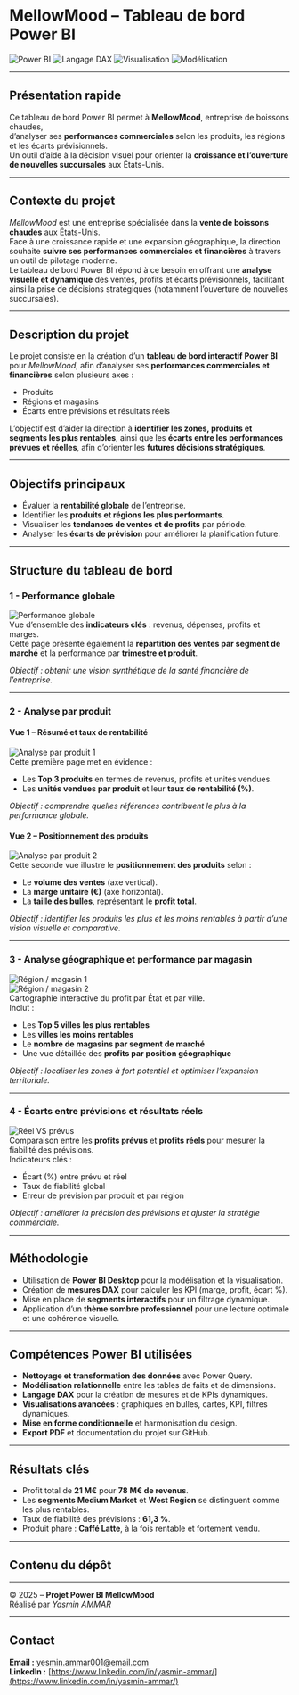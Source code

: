 # MellowMood – Tableau de bord Power BI

![Power BI](https://img.shields.io/badge/Outil-Power%20BI-yellow?style=for-the-badge&logo=powerbi)
![Langage DAX](https://img.shields.io/badge/DAX-Measures-blue?style=for-the-badge)
![Visualisation](https://img.shields.io/badge/Visualisation-Dashboard-orange?style=for-the-badge)
![Modélisation](https://img.shields.io/badge/Modélisation-Données-green?style=for-the-badge)

---

## Présentation rapide
Ce tableau de bord Power BI permet à **MellowMood**, entreprise de boissons chaudes,  
d’analyser ses **performances commerciales** selon les produits, les régions et les écarts prévisionnels.  
Un outil d’aide à la décision visuel pour orienter la **croissance et l’ouverture de nouvelles succursales** aux États-Unis.

---

## Contexte du projet
*MellowMood* est une entreprise spécialisée dans la **vente de boissons chaudes** aux États-Unis.  
Face à une croissance rapide et une expansion géographique, la direction souhaite **suivre ses performances commerciales et financières** à travers un outil de pilotage moderne.  
Le tableau de bord Power BI répond à ce besoin en offrant une **analyse visuelle et dynamique** des ventes, profits et écarts prévisionnels, facilitant ainsi la prise de décisions stratégiques (notamment l’ouverture de nouvelles succursales).

---

## Description du projet
Le projet consiste en la création d’un **tableau de bord interactif Power BI** pour *MellowMood*, afin d’analyser ses **performances commerciales et financières** selon plusieurs axes :  
- Produits  
- Régions et magasins  
- Écarts entre prévisions et résultats réels  

L’objectif est d’aider la direction à **identifier les zones, produits et segments les plus rentables**, ainsi que les **écarts entre les performances prévues et réelles**, afin d’orienter les **futures décisions stratégiques**.

---

## Objectifs principaux
- Évaluer la **rentabilité globale** de l’entreprise.  
- Identifier les **produits et régions les plus performants**.  
- Visualiser les **tendances de ventes et de profits** par période.  
- Analyser les **écarts de prévision** pour améliorer la planification future.  

---

## Structure du tableau de bord

### 1 - Performance globale
![Performance globale](1-%20Performance%20globale.png)  
Vue d’ensemble des **indicateurs clés** : revenus, dépenses, profits et marges.  
Cette page présente également la **répartition des ventes par segment de marché** et la performance par **trimestre et produit**.  

*Objectif : obtenir une vision synthétique de la santé financière de l’entreprise.*

---

### 2 - Analyse par produit
#### Vue 1 – Résumé et taux de rentabilité
![Analyse par produit 1](2-%20Analyse%20par%20produit%20(1).png)  
Cette première page met en évidence :  
- Les **Top 3 produits** en termes de revenus, profits et unités vendues.  
- Les **unités vendues par produit** et leur **taux de rentabilité (%)**.  

*Objectif : comprendre quelles références contribuent le plus à la performance globale.*

#### Vue 2 – Positionnement des produits
![Analyse par produit 2](2-%20Analyse%20par%20produit%20(2).png)  
Cette seconde vue illustre le **positionnement des produits** selon :  
- Le **volume des ventes** (axe vertical).  
- La **marge unitaire (€)** (axe horizontal).  
- La **taille des bulles**, représentant le **profit total**.  

*Objectif : identifier les produits les plus et les moins rentables à partir d’une vision visuelle et comparative.*

---

### 3 - Analyse géographique et performance par magasin
![Région / magasin 1](3-%20Région%20_%20magasin%20(1).png)  
![Région / magasin 2](3-%20Région%20_%20magasin%20(2).png)  
Cartographie interactive du profit par État et par ville.  
Inclut :  
- Les **Top 5 villes les plus rentables**  
- Les **villes les moins rentables**  
- Le **nombre de magasins par segment de marché**  
- Une vue détaillée des **profits par position géographique**  

*Objectif : localiser les zones à fort potentiel et optimiser l’expansion territoriale.*

---

### 4 - Écarts entre prévisions et résultats réels
![Réel VS prévus](4-%20Réel%20VS%20prévus.png)  
Comparaison entre les **profits prévus** et **profits réels** pour mesurer la fiabilité des prévisions.  
Indicateurs clés :  
- Écart (%) entre prévu et réel  
- Taux de fiabilité global  
- Erreur de prévision par produit et par région  

*Objectif : améliorer la précision des prévisions et ajuster la stratégie commerciale.*

---

## Méthodologie
- Utilisation de **Power BI Desktop** pour la modélisation et la visualisation.  
- Création de **mesures DAX** pour calculer les KPI (marge, profit, écart %).  
- Mise en place de **segments interactifs** pour un filtrage dynamique.  
- Application d’un **thème sombre professionnel** pour une lecture optimale et une cohérence visuelle.

---

## Compétences Power BI utilisées
- **Nettoyage et transformation des données** avec Power Query.  
- **Modélisation relationnelle** entre les tables de faits et de dimensions.  
- **Langage DAX** pour la création de mesures et de KPIs dynamiques.  
- **Visualisations avancées** : graphiques en bulles, cartes, KPI, filtres dynamiques.  
- **Mise en forme conditionnelle** et harmonisation du design.  
- **Export PDF** et documentation du projet sur GitHub.  

---

## Résultats clés
- Profit total de **21 M€** pour **78 M€ de revenus**.  
- Les **segments Medium Market** et **West Region** se distinguent comme les plus rentables.  
- Taux de fiabilité des prévisions : **61,3 %**.  
- Produit phare : **Caffé Latte**, à la fois rentable et fortement vendu.  

---

## Contenu du dépôt

---

© 2025 – **Projet Power BI MellowMood**  
Réalisé par *Yasmin AMMAR*

---

## Contact
**Email :** [yesmin.ammar001@email.com](mailto:yesmin.ammar001@email.com)  
**LinkedIn :** [https://www.linkedin.com/in/yasmin-ammar/](https://www.linkedin.com/in/yasmin-ammar/)

